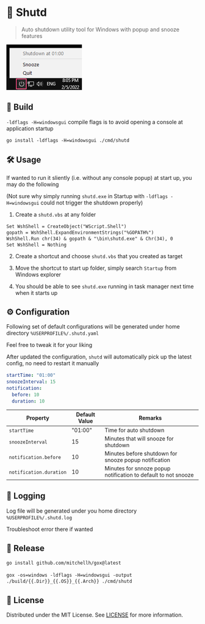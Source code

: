 # 🛑 Shutd

> Auto shutdown utility tool for Windows with popup and snooze features

![Screenshot](./screenshot.png)

## 🔨 Build

`-ldflags -H=windowsgui` compile flags is to avoid opening a console at application startup

```
go install -ldflags -H=windowsgui ./cmd/shutd
```

## 🛠 Usage

If wanted to run it sliently (i.e. without any console popup) at start up, you may do the following

(Not sure why simply running `shutd.exe` in Startup with `-ldflags -H=windowsgui` could not trigger the shutdown properly)

1. Create a `shutd.vbs` at any folder
```
Set WshShell = CreateObject("WScript.Shell") 
gopath = WshShell.ExpandEnvironmentStrings("%GOPATH%")
WshShell.Run chr(34) & gopath & "\bin\shutd.exe" & Chr(34), 0
Set WshShell = Nothing
```

2. Create a shortcut and choose `shutd.vbs` that you created as target

3. Move the shortcut to start up folder, simply search `Startup` from Windows explorer

4. You should be able to see `shutd.exe` running in task manager next time when it starts up

## ⚙ Configuration

Following set of default configurations will be generated under home directory `%USERPROFILE%/.shutd.yaml`

Feel free to tweak it for your liking

After updated the configuration, `shutd` will automatically pick up the latest config, no need to restart it manually

```yaml
startTime: "01:00"
snoozeInterval: 15
notification:
  before: 10
  duration: 10
```

| Property                | Default Value | Remarks                                                             |
| ----------------------- | ------------- | ------------------------------------------------------------------- |
| `startTime`             | "01:00"       | Time for auto shutdown                                         |
| `snoozeInterval`        | 15            | Minutes that will snooze for shutdown                      |
| `notification.before`   | 10            | Minutes before shutdown for snooze popup notification     |
| `notification.duration` | 10            | Minutes for snnoze popup notification to default to not snooze |

## 📃 Logging

Log file will be generated under you home directory `%USERPROFILE%/.shutd.log`

Troubleshoot error there if wanted

## 🚢 Release

```
go install github.com/mitchellh/gox@latest

gox -os=windows -ldflags -H=windowsgui -output ./build/{{.Dir}}_{{.OS}}_{{.Arch}} ./cmd/shutd
```

## 📜 License

Distributed under the MIT License. See [LICENSE](./LICENSE) for more information.
